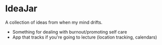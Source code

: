 # IdeaJar
A collection of ideas from when my mind drifts.


- Something for dealing with burnout/promoting self care
- App that tracks if you're going to lecture (location tracking, calendars)
